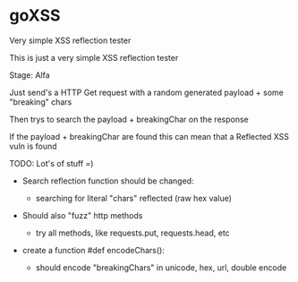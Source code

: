 # goXSS
Very simple XSS reflection tester

This is just a very simple XSS reflection tester

Stage: Alfa

Just send's a HTTP Get request with a random generated payload + some "breaking" chars

Then trys to search the payload + breakingChar on the response

If the payload + breakingChar are found this can mean that a Reflected XSS vuln is found

TODO: Lot's of stuff =)

  + Search reflection function should be changed:
    - searching for literal "chars" reflected (raw hex value)
    
  + Should also "fuzz" http methods
    - try all methods, like requests.put, requests.head, etc
    
  + create a function #def encodeChars():
    - should encode "breakingChars" in unicode, hex, url, double encode
  
